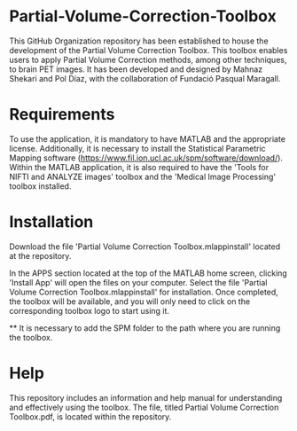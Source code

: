 # Partial-Volume-Correction-Toolbox

This GitHub Organization repository has been established to house the development of the Partial Volume Correction Toolbox. This toolbox enables users to apply Partial Volume Correction methods, among other techniques, to brain PET images. It has been developed and designed by Mahnaz Shekari and Pol Díaz, with the collaboration of Fundació Pasqual Maragall.

# Requirements

To use the application, it is mandatory to have MATLAB and the appropriate license. Additionally, it is necessary to install the Statistical Parametric Mapping software (https://www.fil.ion.ucl.ac.uk/spm/software/download/). Within the MATLAB application, it is also required to have the 'Tools for NIFTI and ANALYZE images' toolbox and the 'Medical Image Processing' toolbox installed.

# Installation

Download the file 'Partial Volume Correction Toolbox.mlappinstall' located at the repository.

In the APPS section located at the top of the MATLAB home screen, clicking 'Install App' will open the files on your computer. Select the file 'Partial Volume Correction Toolbox.mlappinstall' for installation. Once completed, the toolbox will be available, and you will only need to click on the corresponding toolbox logo to start using it.

** It is necessary to add the SPM folder to the path where you are running the toolbox.

# Help

This repository includes an information and help manual for understanding and effectively using the toolbox. The file, titled Partial Volume Correction Toolbox.pdf, is located within the repository.

